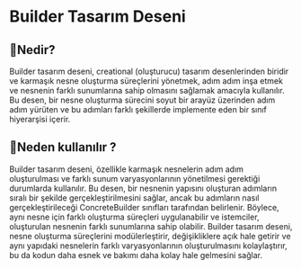 # Builder Tasarım Deseni

## 🎯Nedir?


Builder tasarım deseni, creational (oluşturucu) tasarım desenlerinden biridir ve karmaşık nesne oluşturma süreçlerini yönetmek, adım adım inşa etmek ve nesnenin farklı sunumlarına sahip olmasını sağlamak amacıyla kullanılır. Bu desen, bir nesne oluşturma sürecini soyut bir arayüz üzerinden adım adım yürüten ve bu adımları farklı şekillerde implemente eden bir sınıf hiyerarşisi içerir. 

## 🤔Neden kullanılır ?

Builder tasarım deseni, özellikle karmaşık nesnelerin adım adım oluşturulması ve farklı sunum varyasyonlarının yönetilmesi gerektiği durumlarda kullanılır. Bu desen, bir nesnenin yapısını oluşturan adımların sıralı bir şekilde gerçekleştirilmesini sağlar, ancak bu adımların nasıl gerçekleştirileceği ConcreteBuilder sınıfları tarafından belirlenir. Böylece, aynı nesne için farklı oluşturma süreçleri uygulanabilir ve istemciler, oluşturulan nesnenin farklı sunumlarına sahip olabilir. Builder tasarım deseni, nesne oluşturma süreçlerini modülerleştirir, değişikliklere açık hale getirir ve aynı yapıdaki nesnelerin farklı varyasyonlarının oluşturulmasını kolaylaştırır, bu da kodun daha esnek ve bakımı daha kolay hale gelmesini sağlar.
